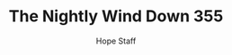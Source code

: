 ---
image: /assets/img/nwd/355_nwd_psalm_46_10_a_niv.png
title: The Nightly Wind Down 355
number: 355
categories:
  - The Nightly Wind Down
author: Hope Staff
notes: The Nightly Wind Down 355
embed: >-
  EMBED_GOES_HERE
transcript: >-
  SOME LINES OF TEXT START HERE
---